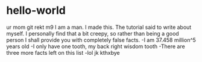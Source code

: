 # hello-world
ur mom git rekt m9
I am a man. I made this. The tutorial said to write about myself. I personally find that a bit creepy, so rather than being a good person I shall provide you with completely false facts.
-I am 37.458 million^5 years old
-I only have one tooth, my back right wisdom tooth
-There are three more facts left on this list
-lol jk kthxbye

